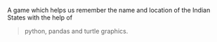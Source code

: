 A game which helps us remember the name and location of the Indian States with the help of 
> python,
> pandas and
> turtle graphics.
